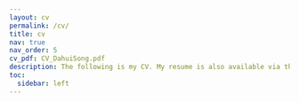 ```yaml
---
layout: cv
permalink: /cv/
title: cv
nav: true
nav_order: 5
cv_pdf: CV_DahuiSong.pdf
description: The following is my CV. My resume is also available via the icon above on the right. Feel free to contact me with any questions or for additional information. Thank you.
toc:
  sidebar: left
---
```

